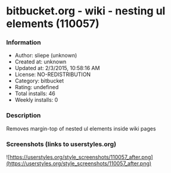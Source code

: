 # bitbucket.org - wiki - nesting ul elements (110057)

### Information
- Author: sliepe (unknown)
- Created at: unknown
- Updated at: 2/3/2015, 10:58:16 AM
- License: NO-REDISTRIBUTION
- Category: bitbucket
- Rating: undefined
- Total installs: 46
- Weekly installs: 0


### Description
Removes margin-top of nested ul elements inside wiki pages


### Screenshots (links to userstyles.org)
![https://userstyles.org/style_screenshots/110057_after.png](https://userstyles.org/style_screenshots/110057_after.png)


